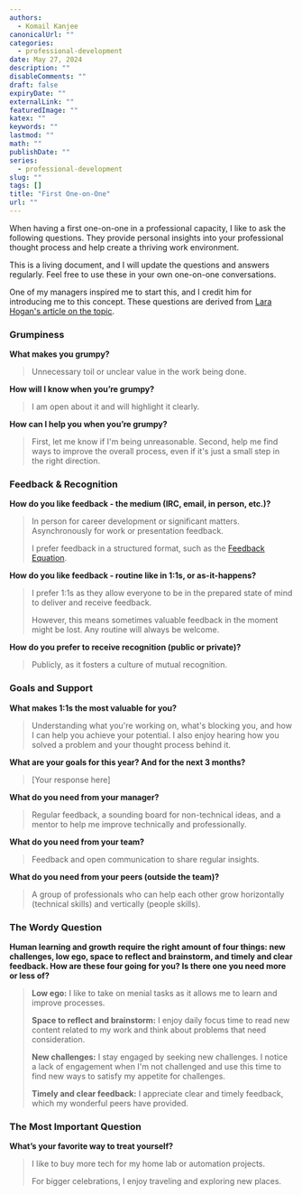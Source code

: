 ```yaml
---
authors:
  - Komail Kanjee
canonicalUrl: ""
categories:
  - professional-development
date: May 27, 2024
description: ""
disableComments: ""
draft: false
expiryDate: ""
externalLink: ""
featuredImage: ""
katex: ""
keywords: ""
lastmod: ""
math: ""
publishDate: ""
series:
  - professional-development
slug: ""
tags: []
title: "First One-on-One"
url: ""
---
```


When having a first one-on-one in a professional capacity, I like to ask the following questions. They provide personal insights into your professional thought process and help create a thriving work environment.

This is a living document, and I will update the questions and answers regularly. Feel free to use these in your own one-on-one conversations.

One of my managers inspired me to start this, and I credit him for introducing me to this concept. These questions are derived from [Lara Hogan's article on the topic](https://larahogan.me/blog/first-one-on-one-questions/).

### Grumpiness

**What makes you grumpy?**

> Unnecessary toil or unclear value in the work being done.

**How will I know when you’re grumpy?**

> I am open about it and will highlight it clearly.

**How can I help you when you’re grumpy?**

> First, let me know if I'm being unreasonable. Second, help me find ways to improve the overall process, even if it's just a small step in the right direction.

### Feedback & Recognition

**How do you like feedback - the medium (IRC, email, in person, etc.)?**

> In person for career development or significant matters. Asynchronously for work or presentation feedback.
>
> I prefer feedback in a structured format, such as the [Feedback Equation](https://larahogan.me/blog/feedback-equation/).

**How do you like feedback - routine like in 1:1s, or as-it-happens?**

> I prefer 1:1s as they allow everyone to be in the prepared state of mind to deliver and receive feedback.
>
> However, this means sometimes valuable feedback in the moment might be lost. Any routine will always be welcome.

**How do you prefer to receive recognition (public or private)?**

> Publicly, as it fosters a culture of mutual recognition.

### Goals and Support

**What makes 1:1s the most valuable for you?**

> Understanding what you're working on, what's blocking you, and how I can help you achieve your potential. I also enjoy hearing how you solved a problem and your thought process behind it.

**What are your goals for this year? And for the next 3 months?**

> [Your response here]

**What do you need from your manager?**

> Regular feedback, a sounding board for non-technical ideas, and a mentor to help me improve technically and professionally.

**What do you need from your team?**

> Feedback and open communication to share regular insights.

**What do you need from your peers (outside the team)?**

> A group of professionals who can help each other grow horizontally (technical skills) and vertically (people skills).

### The Wordy Question

**Human learning and growth require the right amount of four things: new challenges, low ego, space to reflect and brainstorm, and timely and clear feedback. How are these four going for you? Is there one you need more or less of?**

> **Low ego:** I like to take on menial tasks as it allows me to learn and improve processes.
>
> **Space to reflect and brainstorm:** I enjoy daily focus time to read new content related to my work and think about problems that need consideration.
>
> **New challenges:** I stay engaged by seeking new challenges. I notice a lack of engagement when I'm not challenged and use this time to find new ways to satisfy my appetite for challenges.
>
> **Timely and clear feedback:** I appreciate clear and timely feedback, which my wonderful peers have provided.

### The Most Important Question

**What’s your favorite way to treat yourself?**

> I like to buy more tech for my home lab or automation projects.
>
> For bigger celebrations, I enjoy traveling and exploring new places.
